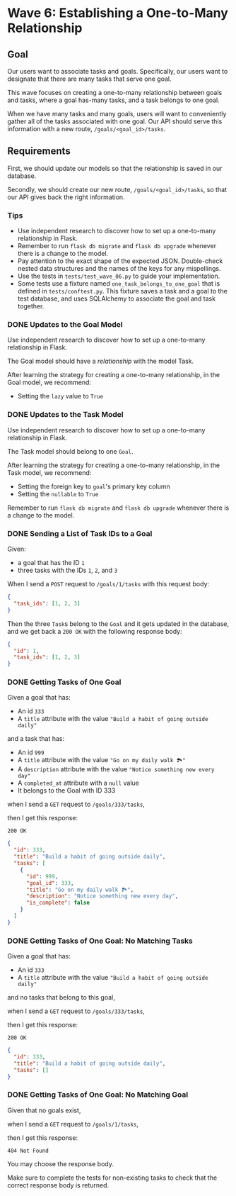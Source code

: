 # Wave 6: Establishing a One-to-Many Relationship

## Goal

Our users want to associate tasks and goals. Specifically, our users want to designate that there are many tasks that serve one goal.

This wave focuses on creating a one-to-many relationship between goals and tasks, where a goal has-many tasks, and a task belongs to one goal.

When we have many tasks and many goals, users will want to conveniently gather all of the tasks associated with one goal. Our API should serve this information with a new route, `/goals/<goal_id>/tasks`.

## Requirements

First, we should update our models so that the relationship is saved in our database.

Secondly, we should create our new route, `/goals/<goal_id>/tasks`, so that our API gives back the right information.

### Tips

- Use independent research to discover how to set up a one-to-many relationship in Flask.
- Remember to run `flask db migrate` and `flask db upgrade` whenever there is a change to the model.
- Pay attention to the exact shape of the expected JSON. Double-check nested data structures and the names of the keys for any mispellings.
- Use the tests in `tests/test_wave_06.py` to guide your implementation.
- Some tests use a fixture named `one_task_belongs_to_one_goal` that is defined in `tests/conftest.py`. This fixture saves a task and a goal to the test database, and uses SQLAlchemy to associate the goal and task together.

### DONE Updates to the Goal Model

Use independent research to discover how to set up a one-to-many relationship in Flask.

The Goal model should have a _relationship_ with the model Task.

After learning the strategy for creating a one-to-many relationship, in the Goal model, we recommend:

- Setting the `lazy` value to `True`

### DONE Updates to the Task Model

Use independent research to discover how to set up a one-to-many relationship in Flask.

The Task model should belong to one `Goal`.

After learning the strategy for creating a one-to-many relationship, in the Task model, we recommend:

- Setting the foreign key to `goal`'s primary key column
- Setting the `nullable` to `True`

Remember to run `flask db migrate` and `flask db upgrade` whenever there is a change to the model.

### DONE Sending a List of Task IDs to a Goal

Given:

- a goal that has the ID `1`
- three tasks with the IDs `1`, `2`, and `3`

When I send a `POST` request to `/goals/1/tasks` with this request body:

```json
{
  "task_ids": [1, 2, 3]
}
```

Then the three `Task`s belong to the `Goal` and it gets updated in the database, and we get back a `200 OK` with the following response body:

```json
{
  "id": 1,
  "task_ids": [1, 2, 3]
}
```

### DONE Getting Tasks of One Goal

Given a goal that has:

- An id `333`
- A `title` attribute with the value `"Build a habit of going outside daily"`

and a task that has:

- An id `999`
- A `title` attribute with the value `"Go on my daily walk 🏞"`
- A `description` attribute with the value `"Notice something new every day"`
- A `completed_at` attribute with a `null` value
- It belongs to the Goal with ID 333

when I send a `GET` request to `/goals/333/tasks`,

then I get this response:

`200 OK`

```json
{
  "id": 333,
  "title": "Build a habit of going outside daily",
  "tasks": [
    {
      "id": 999,
      "goal_id": 333,
      "title": "Go on my daily walk 🏞",
      "description": "Notice something new every day",
      "is_complete": false
    }
  ]
}
```

### DONE Getting Tasks of One Goal: No Matching Tasks

Given a goal that has:

- An id `333`
- A `title` attribute with the value `"Build a habit of going outside daily"`

and no tasks that belong to this goal,

when I send a `GET` request to `/goals/333/tasks`,

then I get this response:

`200 OK`

```json
{
  "id": 333,
  "title": "Build a habit of going outside daily",
  "tasks": []
}
```

### DONE Getting Tasks of One Goal: No Matching Goal

Given that no goals exist,

when I send a `GET` request to `/goals/1/tasks`,

then I get this response:

`404 Not Found`

You may choose the response body.

 Make sure to complete the tests for non-existing tasks to check that the correct response body is returned.
